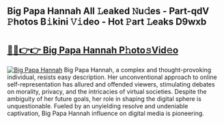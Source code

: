 ## Big Papa Hannah All 𝙻eaked 𝙽u𝚍es - Part-qdV 𝙿hotos B𝚒kini 𝚅𝚒deo - Hot 𝙿art 𝙻eaks D9wxb

# <h2><a href="http://ld0b4xb.urlbe.top/?page=Big+Papa+Hannah">🔗🔗👉👉 Big Papa Hannah P𝚑oto𝚜Vid𝚎o</a></h2>

[![Big Papa Hannah](https://i.imgur.com/eBuTRDB.gif)](http://ld0b4xb.urlbe.top/?page=Big+Papa+Hannah)
Big Papa Hannah, a complex and thought-provoking individual, resists easy description. Her unconventional approach to online self-representation has allured and offended viewers, stimulating debates on morality, privacy, and the intricacies of virtual societies. Despite the ambiguity of her future goals, her role in shaping the digital sphere is unquestionable. Fueled by an unyielding resolve and undeniable captivation, Big Papa Hannah influence on digital media is pioneering.
